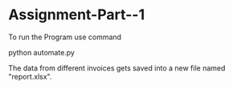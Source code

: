 # Assignment-Part--1
To run the Program use command 

python automate.py

The data from different invoices gets saved into a new file named "report.xlsx".
